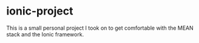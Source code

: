 # ionic-project
This is a small personal project I took on to get comfortable with the MEAN stack and the Ionic framework.
